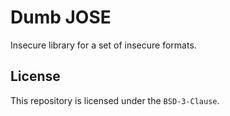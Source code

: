 # Dumb JOSE

Insecure library for a set of insecure formats.

## License

This repository is licensed under the `BSD-3-Clause`.
